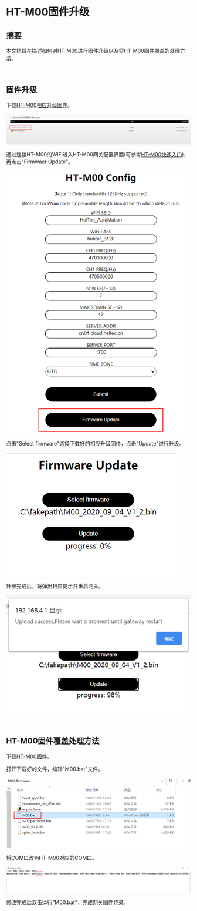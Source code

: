 # HT-M00固件升级


## 摘要

本文档旨在描述如何对HT-M00进行固件升级以及将HT-M00固件覆盖的处理方法。

&nbsp;

## 固件升级

下载[HT-M00相应升级固件](https://resource.heltec.cn/download/HT-M00/firmware)。

![](img/update_firmware/01.png)

通过连接HT-M00的WiFi进入HT-M00网关配置界面(可参考[HT-M00快速入门](https://heltec-automation.readthedocs.io/zh_CN/latest/gateway/ht-m00/qucik_start.html))，再点击"Firmwaer Update"。

![](img/update_firmware/02.png)

点击"Select firmware"选择下载好的相应升级固件，点击"Update"进行升级。

![](img/update_firmware/03.png)

升级完成后，将弹出相应提示并重启网关。

![](img/update_firmware/04.png)

&nbsp;

## HT-M00固件覆盖处理方法

下载[HT-M00固件](https://resource.heltec.cn/download/HT-M00/firmware/M00_firmware.zip)。

打开下载好的文件，编辑"M00.bat"文件。

![](img/update_firmware/05.png)

将COM口改为HT-M00对应的COM口。

![](img/update_firmware/06.png)

修改完成后双击运行"M00.bat"，完成网关固件烧录。